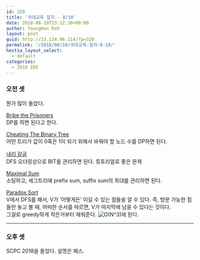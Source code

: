 ```yaml
---
id: 320
title: '국대교육 일지 - 8/10'
date: 2018-08-10T23:12:30+00:00
author: YoungHun Roh
layout: post
guid: http://13.124.96.114/?p=320
permalink: '/2018/08/10/국대교육-일지-8-10/'
hestia_layout_select:
  - default
categories:
  - 2018 IOI
---
```

### 오전 셋

뭔가 많이 돌았다.

[Bribe the Prisoners](https://www.acmicpc.net/problem/12642)  
DP를 하면 된다고 한다.

[Cheating The Binary Tree](https://www.acmicpc.net/problem/12704)  
어떤 트리가 값이 0혹은 1이 되기 위해서 바꿔야 할 노드 수를 DP하면 된다.

[내리 갈굼](https://www.acmicpc.net/problem/14288)  
DFS 오더링상으로 BIT를 관리하면 된다. 튜토리얼로 좋은 문제

[Maximal Sum](https://www.acmicpc.net/problem/13050)  
소팅하고, 세그트리에 prefix sum, suffix sum의 최대를 관리하면 된다.

[Paradox Sort](https://www.acmicpc.net/problem/12221)  
V에서 DFS를 해서, V가 &#8216;어떻게든&#8217; 이길 수 있는 점들을 알 수 있다. 즉, 방문 가능한 점들만 놓고 볼 때, 어떠한 순서를 따르면, V가 마지막에 남을 수 있다는 것이다.  
그걸로 greedy하게 작은거부터 채워준다. <img src="//s0.wp.com/latex.php?latex=O%28N%5E3%29&#038;bg=ffffff&#038;fg=000&#038;s=0" alt="O(N^3)" title="O(N^3)" class="latex" />에 된다.

<hr class="wp-block-separator" />

### 오후 셋

SCPC 2018을 돌았다. 설명은 패스.